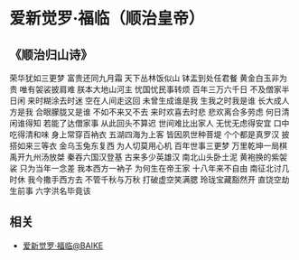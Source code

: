 # 爱新觉罗·福临（顺治皇帝）



## 《顺治归山诗》

荣华犹如三更梦 富贵还同九月霜
天下丛林饭似山 钵盂到处任君餐
黄金白玉非为贵 唯有袈裟披肩难
朕本大地山河主 忧国忧民事转烦
百年三万六千日 不及僧家半日闲
来时糊涂去时迷 空在人间走这回
未曾生成谁是我 生我之时我是谁
长大成人方是我 合眼朦胧又是谁
不如不来又不去 来时欢喜去时悲
悲欢离合多劳虑 何日清闲谁得知
若能了达僧家事 从此回头不算迟
世间难比出家人 无忧无虑得安宜
口中吃得清和味 身上常穿百衲衣
五湖四海为上客 皆因夙世种菩堤
个个都是真罗汉 披搭如来三等衣
金乌玉兔东复西 为人切莫用心机
百年世事三更梦 万里乾坤一局棋
禹开九州汤放桀 秦吞六国汉登基
古来多少英雄汉 南北山头卧土泥
黄袍换的紫袈裟 只为当年一念差
我本西方一衲子 为何生在帝王家
十八年来不自由 南征北讨几时休
我今撒手西方去 不管千秋与万秋
打破虚空笑满腮 玲珑宝藏豁然开
直饶空劫生前事 六字洪名毕竟该

## 相关

* [爱新觉罗·福临@BAIKE](https://baike.baidu.com/item/%E7%88%B1%E6%96%B0%E8%A7%89%E7%BD%97%C2%B7%E7%A6%8F%E4%B8%B4/2163834)